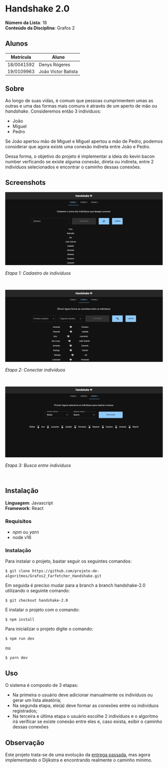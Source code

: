 # Handshake 2.0

**Número da Lista**: 18<br>
**Conteúdo da Disciplina**: Grafos 2<br>

## Alunos
|Matrícula | Aluno |
| -- | -- |
| 18/0041592  |  Denys Rógeres |
| 19/0109963  |  João Victor Batista |


## Sobre 
Ao longo de suas vidas, é comum que pessoas cumprimentem umas as outras e uma das formas mais comuns é através de um aperto de mão ou *handshake*. Consideremos então 3 indivíduos:

- João
- Miguel
- Pedro

Se João apertou mão de Miguel e Miguel apertou a mão de Pedro, podemos considerar que agora existe uma conexão indireta entre João e Pedro.

Dessa forma, o objetivo do projeto é implementar a ideia do kevin bacon number verficando se existe alguma conexão, direta ou indireta, entre 2 indivíduos selecionados e encontrar o caminho dessas conexões.

## Screenshots
![Etapa1](./src/assets/RegisterStepScreenshot.png)

*Etapa 1: Cadastro de indivíduos*

<br/>

![Etapa2](./src/assets/LinkStepScreenshot.png)

*Etapa 2: Conectar indivíduos*

<br/>

![Etapa1](./src/assets/SearchStepScreenshot.png)

*Etapa 3: Busca entre indivíduos*

<br/>

## Instalação 
**Linguagem**: Javascript<br>
**Framework**: React<br>

<!-- Descreva os pré-requisitos para rodar o seu projeto e os comandos necessários. -->
### Requisitos 
- *npm* ou *yarn*
- node v16

### Instalação
Para instalar o projeto, bastar seguir os seguintes comandos:
```
$ git clone https://github.com/projeto-de-algoritmos/Grafos2_Farfetcher_Handshake.git
```
Em seguida é preciso mudar para a branch a branch handshake-2.0 utilizando o seguinte comando:
```
$ git checkout handshake-2.0
```
E instalar o projeto com o comando:
```
$ npm install
```

Para inicializar o projeto digite o comando:
```
$ npm run dev
```
ou 

```
$ yarn dev
```

## Uso 
O sistema é composto de 3 etapas:
- Na primeira o usuário deve adicionar manualmente os indivíduos ou gerar um lista aleatória;
- Na segunda etapa, ele(a) deve formar as conexões entre os indivíduos registrados;
- Na terceira e última etapa o usuário escolhe 2 indivíduos e o algoritmo irá verificar se existe conexão entre eles e, caso exista, exibir o caminho dessas conexões

## Observação 
Este projeto trata-se de uma evolução da [entrega passada](https://github.com/projeto-de-algoritmos/Grafos1_Handshake), mas agora implementando o Dijikstra e encontrando realmente o caminho mínimo.




